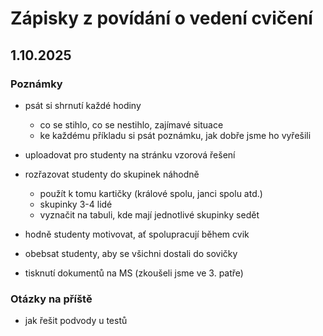 # Zápisky z povídání o vedení cvičení

## 1.10.2025

### Poznámky

- psát si shrnutí každé hodiny
  - co se stihlo, co se nestihlo, zajímavé situace
  - ke každému příkladu si psát poznámku, jak dobře jsme ho vyřešili

- uploadovat pro studenty na stránku vzorová řešení

- rozřazovat studenty do skupinek náhodně
  - použít k tomu kartičky (králové spolu, janci spolu atd.)
  - skupinky 3-4 lidé
  - vyznačit na tabuli, kde mají jednotlivé skupinky sedět

- hodně studenty motivovat, ať spolupracují během cvik

- obebsat studenty, aby se všichni dostali do sovičky

- tisknutí dokumentů na MS (zkoušeli jsme ve 3. patře)

### Otázky na příště

- jak řešit podvody u testů